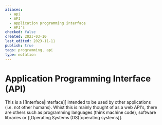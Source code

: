 ```yaml
---
aliases:
  - api
  - API
  - application programming interface
  - API's
checked: false
created: 2023-03-10
last_edited: 2023-11-11
publish: true
tags: programming, api
type: notation
---
```

# Application Programming Interface (API)

This is a [[Interface|interface]] intended to be used by other applications (i.e. not other humans). Whist this is mainly thought of as a web API's, there are others such as programming languages (think machine code), software libraries or [[Operating Systems (OS)|operating systems]].
